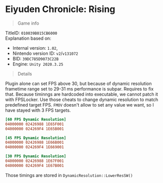 # Eiyuden Chronicle: Rising

> Game info

TitleID: `010039B015CB6000`<br>
Explanation based on:
- Internal version: `1.02`, 
- Nintendo version ID: `v2`/`v131072`
- BID: `39DC785D9073C22B`
- Engine: `Unity 2020.3.25`

> Details

Plugin alone can set FPS above 30, but because of dynamic resolution frametime range set to 29-31 ms performance is subpar. Requires to fix that.
Because timinngs are hardcoded into executable, we cannot patch it with FPSLocker. Use those cheats to change dynamic resolution to match predefined target FPS.
`FMOV` doesn't allow to set any value we want, so I have stayed with 3 FPS targets.

```ini
[60 FPS Dynamic Resolution]
04000000 02426988 1E65F001
04000000 024269F4 1E65B001

[45 FPS Dynamic Resolution]
04000000 02426988 1E66B001
04000000 024269F4 1E669001

[30 FPS Dynamic Resolution]
04000000 02426988 1E67F001
04000000 024269F4 1E67B001
```

Those timings are stored in `DynamicResolution::LowerResSW()`